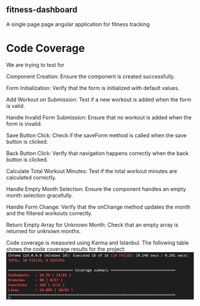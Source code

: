 ## fitness-dashboard
A single page page angular application for fitness tracking

# Code Coverage

We are trying to test for 


Component Creation: Ensure the component is created successfully.

Form Initialization: Verify that the form is initialized with default values.

Add Workout on Submission: Test if a new workout is added when the form is valid.

Handle Invalid Form Submission: Ensure that no workout is added when the form is invalid.

Save Button Click: Check if the saveForm method is called when the save button is clicked.

Back Button Click: Verify that navigation happens correctly when the back button is clicked.

Calculate Total Workout Minutes: Test if the total workout minutes are calculated correctly.

Handle Empty Month Selection: Ensure the component handles an empty month selection gracefully.

Handle Form Change: Verify that the onChange method updates the month and the filtered workouts correctly.

Return Empty Array for Unknown Month: Check that an empty array is returned for unknown months.


Code coverage is measured using Karma and Istanbul. The following table shows the code coverage results for the project:
![code coverage](image.png)